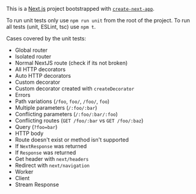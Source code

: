 This is a [Next.js](https://nextjs.org/) project bootstrapped with [`create-next-app`](https://github.com/vercel/next.js/tree/canary/packages/create-next-app).

To run unit tests only use `npm run unit` from the root of the project. To run all tests (unit, ESLint, tsc) use `npm t`.

Cases covered by the unit tests:

- Global router
- Isolated router
- Normal NextJS route (check if its not broken)
- All HTTP decorators
- Auto HTTP decorators
- Custom decorator
- Custom decorator created with `createDecorator`
- Errors
- Path variations (`/foo`, `foo/`, `/foo/`, `foo`)
- Multiple parameters (`/:foo/:bar`)
- Conflicting parameters (`/:foo/:bar/:foo`)
- Conflicting routes (`GET /foo/:bar` vs `GET /foo/:baz`)
- Query (`?foo=bar`)
- HTTP body
- Route doesn't exist or method isn't supported
- If `NextResponse` was returned
- If `Response` was returned
- Get header with `next/headers`
- Redirect with `next/navigation`
- Worker
- Client
- Stream Response


